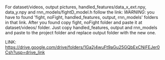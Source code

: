 For dataset/videos, output pictures, handled_features/data_x_ext.npy, data_y.npy and rnn_models/fightD_model.h follow the link:
*WARNING*: you have to found 'fight, noFight, handled_features, output, rnn_models' folders in that link. After you found copy fight, noFight folder and paste it at dataset/videos/ folder. Just copy handled_features, output and rnn_models and paste to the project folder and replace output folder with the new one.

LINK: https://drive.google.com/drive/folders/1Ga2j4wuFt9aGu25GQbExCNiFEJer0Csh?usp=drive_link
